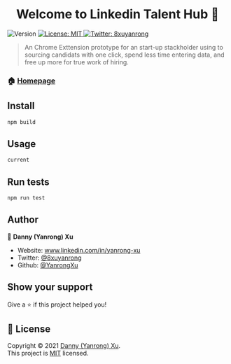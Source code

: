 <h1 align="center">Welcome to Linkedin Talent Hub 👋</h1>
<p>
  <img alt="Version" src="https://img.shields.io/badge/version-2.0-blue.svg?cacheSeconds=2592000" />
  <a href="https://opensource.org/licenses/MIT" target="_blank">
    <img alt="License: MIT" src="https://img.shields.io/badge/License-MIT-yellow.svg" />
  </a>
  <a href="https://twitter.com/8xuyanrong" target="_blank">
    <img alt="Twitter: 8xuyanrong" src="https://img.shields.io/twitter/follow/8xuyanrong.svg?style=social" />
  </a>
</p>

> An Chrome Exttension prototype for an start-up stackholder using to sourcing candidats with one click, spend less time entering data, and free up more for true work of hiring.

### 🏠 [Homepage](https://linkedin-extension.netlify.app)

## Install

```sh
npm build
```

## Usage

```sh
current
```

## Run tests

```sh
npm run test
```

## Author

👤 **Danny (Yanrong) Xu**

* Website: www.linkedin.com/in/yanrong-xu
* Twitter: [@8xuyanrong](https://twitter.com/8xuyanrong)
* Github: [@YanrongXu](https://github.com/YanrongXu)

## Show your support

Give a ⭐️ if this project helped you!

## 📝 License

Copyright © 2021 [Danny (Yanrong) Xu](https://github.com/YanrongXu).<br />
This project is [MIT](https://opensource.org/licenses/MIT) licensed.

